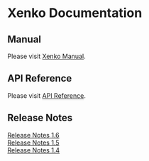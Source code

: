 # Xenko Documentation

## Manual

Please visit [Xenko Manual](manual/index.md).

## API Reference

Please visit [API Reference](api/SiliconStudio.Xenko.Engine.yml).

## Release Notes

[Release Notes 1.6](ReleaseNotes.md)  
[Release Notes 1.5](ReleaseNotes-1.5.md)  
[Release Notes 1.4](ReleaseNotes-1.4.md)